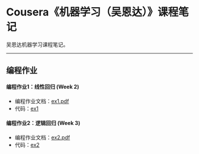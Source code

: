 # Cousera《机器学习（吴恩达）》课程笔记
吴恩达机器学习课程笔记。

***

## 编程作业

#### 编程作业1：线性回归 (Week 2)

* 编程作业文档：[ex1.pdf](ProgrammingExercise/machine-learning-ex1/ex1.pdf)
* 代码：[ex1](ProgrammingExercise/machine-learning-ex1/ex1/)

#### 编程作业2：逻辑回归 (Week 3)

* 编程作业文档：[ex2.pdf](ProgrammingExercise/machine-learning-ex2/ex2.pdf)
* 代码：[ex2](ProgrammingExercise/machine-learning-ex2/ex2/)

